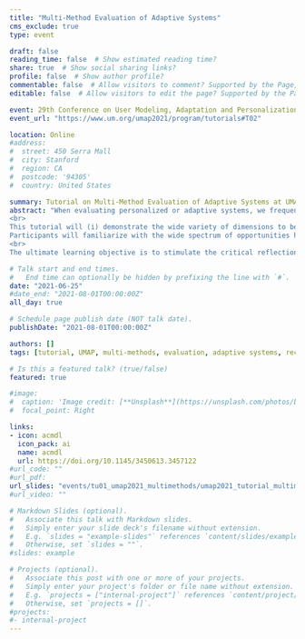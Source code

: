 ```yaml
---
title: "Multi-Method Evaluation of Adaptive Systems"
cms_exclude: true
type: event

draft: false
reading_time: false  # Show estimated reading time?
share: true  # Show social sharing links?
profile: false  # Show author profile?
commentable: false  # Allow visitors to comment? Supported by the Page, Post, and Docs content types.
editable: false  # Allow visitors to edit the page? Supported by the Page, Post, and Docs content types.

event: 29th Conference on User Modeling, Adaptation and Personalization (UMAP 2021)
event_url: "https://www.um.org/umap2021/program/tutorials#T02"

location: Online
#address:
#  street: 450 Serra Mall
#  city: Stanford
#  region: CA
#  postcode: '94305'
#  country: United States

summary: Tutorial on Multi-Method Evaluation of Adaptive Systems at UMAP 2021.
abstract: "When evaluating personalized or adaptive systems, we frequently rely on one single evaluation objective and one single method. This remains us with “blind spots”. A comprehensive evaluation may require a thoughtful integration of multiple methods.
<br>
This tutorial will (i) demonstrate the wide variety of dimensions to be evaluated, (ii) outline the methodological approaches to evaluate these dimensions, (iii) pinpoint the blind spots when using only one approach, (iv) demonstrate the benefits of multi-method evaluation, (v) and outline the basic options how multiple methods can be integrated into one evaluation design.
Participants will familiarize with the wide spectrum of opportunities how adaptive or personalized systems may be evaluated, and will be able to come up with evaluation designs that comply with the four basic options of multi-method evaluation.
<br>
The ultimate learning objective is to stimulate the critical reflection of one’s own evaluation practices and those of the community at large."

# Talk start and end times.
#   End time can optionally be hidden by prefixing the line with `#`.
date: "2021-06-25"
#date_end: "2021-08-01T00:00:00Z"
all_day: true

# Schedule page publish date (NOT talk date).
publishDate: "2021-08-01T00:00:00Z"

authors: []
tags: [tutorial, UMAP, multi-methods, evaluation, adaptive systems, recsys]

# Is this a featured talk? (true/false)
featured: true

#image:
#  caption: 'Image credit: [**Unsplash**](https://unsplash.com/photos/bzdhc5b3Bxs)'
#  focal_point: Right

links:
- icon: acmdl
  icon_pack: ai
  name: acmdl
  url: https://doi.org/10.1145/3450613.3457122
#url_code: ""
#url_pdf: 
url_slides: "events/tu01_umap2021_multimethods/umap2021_tutorial_multimethods_slides.pdf"
#url_video: ""

# Markdown Slides (optional).
#   Associate this talk with Markdown slides.
#   Simply enter your slide deck's filename without extension.
#   E.g. `slides = "example-slides"` references `content/slides/example-slides.md`.
#   Otherwise, set `slides = ""`.
#slides: example

# Projects (optional).
#   Associate this post with one or more of your projects.
#   Simply enter your project's folder or file name without extension.
#   E.g. `projects = ["internal-project"]` references `content/project/deep-learning/index.md`.
#   Otherwise, set `projects = []`.
#projects:
#- internal-project
---
```

